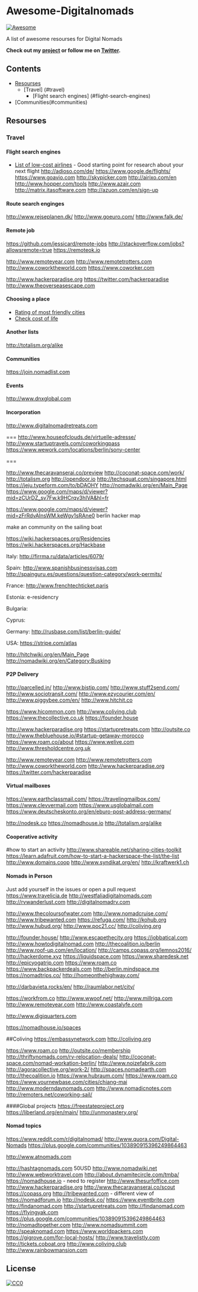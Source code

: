 Awesome-Digitalnomads
=======================

[![Awesome](https://cdn.rawgit.com/sindresorhus/awesome/d7305f38d29fed78fa85652e3a63e154dd8e8829/media/badge.svg)](https://github.com/sindresorhus/awesome)


A list of awesome resourses for Digital Nomads

**Check out my [project](https://nomad.science) or follow me on [Twitter](https://twitter.com/kevit).**

## Contents

- [Resourses](#resourses)
	- [Travel] (#travel)
		- [Flight search engines] (#flight-search-engines)
- [Communities(#communities)

## Resourses
### Travel
#### Flight search engines
- [List of low-cost airlines](https://en.wikipedia.org/wiki/List_of_low-cost_airlines) - Good starting point for research about your next flight
http://adioso.com/de/
https://www.google.de/flights/
https://www.goavio.com
http://skypicker.com
http://airixo.com/en
http://www.hopper.com/tools
http://www.azair.com
http://matrix.itasoftware.com
http://azuon.com/en/sign-up


#### Route search enginges
http://www.rejseplanen.dk/
http://www.goeuro.com/
http://www.falk.de/

#### Remote job
https://github.com/jessicard/remote-jobs
http://stackoverflow.com/jobs?allowsremote=true
https://remoteok.io

http://www.remoteyear.com
http://www.remotetrotters.com
http://www.coworktheworld.com
https://www.coworker.com

http://www.hackerparadise.org
https://twitter.com/hackerparadise
http://www.theoverseasescape.com


#### Choosing a place
- [Rating of most friendly cities](http://nomadlist.com)
- [Check cost of life](http://www.numbeo.com)


#### Another lists
http://totalism.org/alike

#### Communities
https://join.nomadlist.com

#### Events
http://www.dnxglobal.com

#### Incorporation




http://www.digitalnomadretreats.com


===
http://www.houseofclouds.de/virtuelle-adresse/
http://www.startuptravels.com/coworkingpass
https://www.wework.com/locations/berlin/sony-center

===


http://www.thecaravanserai.co/preview
http://coconat-space.com/work/
http://totalism.org
http://opendoor.io
http://techsquat.com/singapore.html
https://jeju.typeform.com/to/bDAOHY
http://nomadwiki.org/en/Main_Page
https://www.google.com/maps/d/viewer?mid=zCUrDZ_sv7Fw.k9HCrqv3hIVA&hl=fr

https://www.google.com/maps/d/viewer?mid=zFrRdvAInsWM.keWgy1sRAne0
berlin hacker map

make an community on the sailing boat



https://wiki.hackerspaces.org/Residencies
https://wiki.hackerspaces.org/Hackbase




Italy:
http://firrma.ru/data/articles/6079/

Spain:
http://www.spanishbusinessvisas.com
http://spainguru.es/questions/question-category/work-permits/

France:
http://www.frenchtechticket.paris


Estonia:
e-residencry

Bulgaria:

Cyprus:

Germany:
http://rusbase.com/list/berlin-guide/


USA:
https://stripe.com/atlas



http://hitchwiki.org/en/Main_Page
http://nomadwiki.org/en/Category:Busking




#### P2P Delivery
http://parcelled.in/
http://www.bistip.com/
http://www.stuff2send.com/
http://www.sociotransit.com/
http://www.ezycourier.com/en/
http://www.piggybee.com/en/
http://www.hitchit.co

https://www.hicommon.com
http://www.coliving.club
https://www.thecollective.co.uk
https://founder.house


http://www.hackerparadise.org
https://startupretreats.com
http://outsite.co
http://www.thebluehouse.io/#startup-getaway-morocco
https://www.roam.co/about
https://www.welive.com
http://www.thresholdcentre.org.uk

http://www.remoteyear.com
http://www.remotetrotters.com
http://www.coworktheworld.com
http://www.hackerparadise.org
https://twitter.com/hackerparadise


#### Virtual mailboxes
https://www.earthclassmail.com/
https://travelingmailbox.com/
https://www.clevvermail.com
https://www.usglobalmail.com
https://www.deutscheskonto.org/en/eburo-post-address-germany/


http://nodesk.co
https://nomadhouse.io
http://totalism.org/alike


#### Cooperative activity

#how to start an activity
http://www.shareable.net/sharing-cities-toolkit
https://learn.adafruit.com/how-to-start-a-hackerspace-the-list/the-list
http://www.domains.coop
http://www.syndikat.org/en/
http://kraftwerk1.ch


#### Nomads in Person
Just add yourself in the issues or open a pull request
https://www.travelicia.de
http://westfaliadigitalnomads.com
http://rvwanderlust.com
http://digitalnomadrv.com


http://www.thecoloursofwater.com
http://www.nomadcruise.com/
http://www.tribewanted.com
https://refuga.com/
http://kohub.org
http://www.hubud.org/
http://www.poc21.cc/
http://coliving.org



http://founder.house/
http://www.escapethecity.org
https://jobbatical.com
http://www.howtodigitalnomad.com
http://thecoalition.io/berlin
http://www.roof-up.com/en/location/
http://camps.copass.org/lemnos2016/
http://hackerdome.xyz
https://liquidspace.com
https://www.sharedesk.net
http://epicyogatrip.com
https://www.roam.co
https://www.backpackerdeals.com
http://berlin.mindspace.me
https://nomadtrips.co/
http://homeonthehighway.com/

http://darbavieta.rocks/en/
http://raumlabor.net/city/

https://workfrom.co
http://www.wwoof.net/
http://www.millriga.com
http://www.remoteyear.com
http://www.coastalyfe.com

http://www.digiquarters.com


https://nomadhouse.io/spaces


##Coliving
https://embassynetwork.com
http://coliving.org


https://www.roam.co
http://outsite.co/membership
http://thriftynomads.com/rv-relocation-deals/
http://coconat-space.com/nomad-workation-berlin/
http://www.noizefabrik.com
http://agoracollective.org/work-2/
http://spaces.nomadearth.com
http://thecoalition.io
https://www.hubraum.com/
https://www.roam.co
https://www.yournewbase.com/cities/chiang-mai
http://www.moderndaynomads.com
http://www.nomadicnotes.com
http://remoters.net/coworking-sail/

####Global projects
https://freestateproject.org
https://liberland.org/en/main/
http://unmonastery.org/


#### Nomad topics 
https://www.reddit.com/r/digitalnomad/
http://www.quora.com/Digital-Nomads
https://plus.google.com/communities/103890915396249864463


http://www.atnomads.com

http://hashtagnomads.com 50USD
http://www.nomadwiki.net
http://www.webworktravel.com
http://about.dynamitecircle.com/tmba/
https://nomadhouse.io - need to register
http://www.thesurfoffice.com 
http://www.hackerparadise.org
http://www.thecaravanserai.co/scout
https://copass.org
http://tribewanted.com - different view of
https://nomadforum.io
http://nodesk.co/
https://www.eventbrite.com
http://findanomad.com
http://startupretreats.com
http://findanomad.com
https://flyingyak.com
https://plus.google.com/communities/103890915396249864463
http://nomadtogether.com
http://www.nomadsummit.com
http://speaknomad.com
https://www.worldpackers.com
https://gigrove.com/for-local-hosts/
http://www.travelistly.com
http://tickets.coboat.org
http://www.coliving.club
http://www.rainbowmansion.com

## License

[![CC0](http://mirrors.creativecommons.org/presskit/buttons/88x31/svg/cc-zero.svg)](https://creativecommons.org/publicdomain/zero/1.0/)
